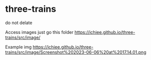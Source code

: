 # three-trains
do not delate

Access images just go this folder https://ichiee.github.io/three-trains/src/image/


Example img
https://ichiee.github.io/three-trains/src/image/Screenshot%202023-06-06%20at%2017.14.01.png

